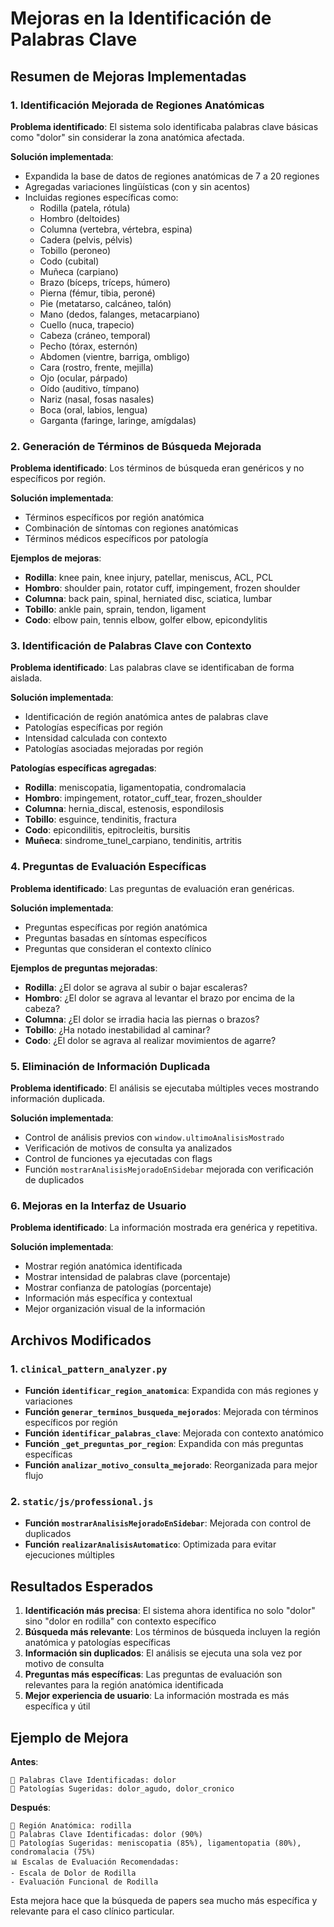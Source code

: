 # Mejoras en la Identificación de Palabras Clave

## Resumen de Mejoras Implementadas

### 1. Identificación Mejorada de Regiones Anatómicas

**Problema identificado**: El sistema solo identificaba palabras clave básicas como "dolor" sin considerar la zona anatómica afectada.

**Solución implementada**:
- Expandida la base de datos de regiones anatómicas de 7 a 20 regiones
- Agregadas variaciones lingüísticas (con y sin acentos)
- Incluidas regiones específicas como:
  - Rodilla (patela, rótula)
  - Hombro (deltoides)
  - Columna (vertebra, vértebra, espina)
  - Cadera (pelvis, pélvis)
  - Tobillo (peroneo)
  - Codo (cubital)
  - Muñeca (carpiano)
  - Brazo (bíceps, tríceps, húmero)
  - Pierna (fémur, tibia, peroné)
  - Pie (metatarso, calcáneo, talón)
  - Mano (dedos, falanges, metacarpiano)
  - Cuello (nuca, trapecio)
  - Cabeza (cráneo, temporal)
  - Pecho (tórax, esternón)
  - Abdomen (vientre, barriga, ombligo)
  - Cara (rostro, frente, mejilla)
  - Ojo (ocular, párpado)
  - Oído (auditivo, tímpano)
  - Nariz (nasal, fosas nasales)
  - Boca (oral, labios, lengua)
  - Garganta (faringe, laringe, amígdalas)

### 2. Generación de Términos de Búsqueda Mejorada

**Problema identificado**: Los términos de búsqueda eran genéricos y no específicos por región.

**Solución implementada**:
- Términos específicos por región anatómica
- Combinación de síntomas con regiones anatómicas
- Términos médicos específicos por patología

**Ejemplos de mejoras**:
- **Rodilla**: knee pain, knee injury, patellar, meniscus, ACL, PCL
- **Hombro**: shoulder pain, rotator cuff, impingement, frozen shoulder
- **Columna**: back pain, spinal, herniated disc, sciatica, lumbar
- **Tobillo**: ankle pain, sprain, tendon, ligament
- **Codo**: elbow pain, tennis elbow, golfer elbow, epicondylitis

### 3. Identificación de Palabras Clave con Contexto

**Problema identificado**: Las palabras clave se identificaban de forma aislada.

**Solución implementada**:
- Identificación de región anatómica antes de palabras clave
- Patologías específicas por región
- Intensidad calculada con contexto
- Patologías asociadas mejoradas por región

**Patologías específicas agregadas**:
- **Rodilla**: meniscopatia, ligamentopatia, condromalacia
- **Hombro**: impingement, rotator_cuff_tear, frozen_shoulder
- **Columna**: hernia_discal, estenosis, espondilosis
- **Tobillo**: esguince, tendinitis, fractura
- **Codo**: epicondilitis, epitrocleitis, bursitis
- **Muñeca**: sindrome_tunel_carpiano, tendinitis, artritis

### 4. Preguntas de Evaluación Específicas

**Problema identificado**: Las preguntas de evaluación eran genéricas.

**Solución implementada**:
- Preguntas específicas por región anatómica
- Preguntas basadas en síntomas específicos
- Preguntas que consideran el contexto clínico

**Ejemplos de preguntas mejoradas**:
- **Rodilla**: ¿El dolor se agrava al subir o bajar escaleras?
- **Hombro**: ¿El dolor se agrava al levantar el brazo por encima de la cabeza?
- **Columna**: ¿El dolor se irradia hacia las piernas o brazos?
- **Tobillo**: ¿Ha notado inestabilidad al caminar?
- **Codo**: ¿El dolor se agrava al realizar movimientos de agarre?

### 5. Eliminación de Información Duplicada

**Problema identificado**: El análisis se ejecutaba múltiples veces mostrando información duplicada.

**Solución implementada**:
- Control de análisis previos con `window.ultimoAnalisisMostrado`
- Verificación de motivos de consulta ya analizados
- Control de funciones ya ejecutadas con flags
- Función `mostrarAnalisisMejoradoEnSidebar` mejorada con verificación de duplicados

### 6. Mejoras en la Interfaz de Usuario

**Problema identificado**: La información mostrada era genérica y repetitiva.

**Solución implementada**:
- Mostrar región anatómica identificada
- Mostrar intensidad de palabras clave (porcentaje)
- Mostrar confianza de patologías (porcentaje)
- Información más específica y contextual
- Mejor organización visual de la información

## Archivos Modificados

### 1. `clinical_pattern_analyzer.py`
- **Función `identificar_region_anatomica`**: Expandida con más regiones y variaciones
- **Función `generar_terminos_busqueda_mejorados`**: Mejorada con términos específicos por región
- **Función `identificar_palabras_clave`**: Mejorada con contexto anatómico
- **Función `_get_preguntas_por_region`**: Expandida con más preguntas específicas
- **Función `analizar_motivo_consulta_mejorado`**: Reorganizada para mejor flujo

### 2. `static/js/professional.js`
- **Función `mostrarAnalisisMejoradoEnSidebar`**: Mejorada con control de duplicados
- **Función `realizarAnalisisAutomatico`**: Optimizada para evitar ejecuciones múltiples

## Resultados Esperados

1. **Identificación más precisa**: El sistema ahora identifica no solo "dolor" sino "dolor en rodilla" con contexto específico
2. **Búsqueda más relevante**: Los términos de búsqueda incluyen la región anatómica y patologías específicas
3. **Información sin duplicados**: El análisis se ejecuta una sola vez por motivo de consulta
4. **Preguntas más específicas**: Las preguntas de evaluación son relevantes para la región anatómica identificada
5. **Mejor experiencia de usuario**: La información mostrada es más específica y útil

## Ejemplo de Mejora

**Antes**:
```
🔑 Palabras Clave Identificadas: dolor
🏥 Patologías Sugeridas: dolor_agudo, dolor_cronico
```

**Después**:
```
📍 Región Anatómica: rodilla
🔑 Palabras Clave Identificadas: dolor (90%)
🏥 Patologías Sugeridas: meniscopatia (85%), ligamentopatia (80%), condromalacia (75%)
📊 Escalas de Evaluación Recomendadas: 
- Escala de Dolor de Rodilla
- Evaluación Funcional de Rodilla
```

Esta mejora hace que la búsqueda de papers sea mucho más específica y relevante para el caso clínico particular. 